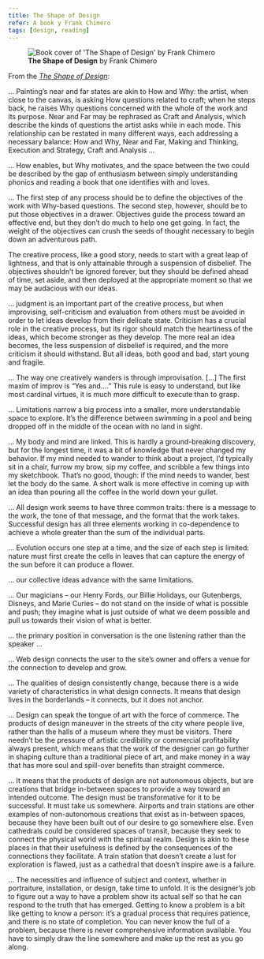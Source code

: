 ```yaml
---
title: The Shape of Design
refer: A book y Frank Chimero
tags: [design, reading]
---
```

<figure class="rg:split">
<img src="/img/journal/the-shape-of-design.svg" alt="Book cover of 'The Shape of Design' by Frank Chimero">
<figcaption><strong>The Shape of Design</strong> by Frank Chimero</figcaption>
</figure>


From the *[The Shape of Design](https://shapeofdesignbook.com)*:

… Painting’s near and far states are akin to How and Why: the artist, when close to the canvas, is asking How questions related to craft; when he steps back, he raises Why questions concerned with the whole of the work and its purpose. Near and Far may be rephrased as Craft and Analysis, which describe the kinds of questions the artist asks while in each mode. This relationship can be restated in many different ways, each addressing a necessary balance: How and Why, Near and Far, Making and Thinking, Execution and Strategy, Craft and Analysis …

… How enables, but Why motivates, and the space between the two could be described by the gap of enthusiasm between simply understanding phonics and reading a book that one identifies with and loves. 

… The first step of any process should be to define the objectives of the work with Why-based questions. The second step, however, should be to put those objectives in a drawer. Objectives guide the process toward an effective end, but they don’t do much to help one get going. In fact, the weight of the objectives can crush the seeds of thought necessary to begin down an adventurous path.

The creative process, like a good story, needs to start with a great leap of lightness, and that is only attainable through a suspension of disbelief. The objectives shouldn’t be ignored forever, but they should be defined ahead of time, set aside, and then deployed at the appropriate moment so that we may be audacious with our ideas.

… judgment is an important part of the creative process, but when improvising, self-criticism and evaluation from others must be avoided in order to let ideas develop from their delicate state. Criticism has a crucial role in the creative process, but its rigor should match the heartiness of the ideas, which become stronger as they develop. The more real an idea becomes, the less suspension of disbelief is required, and the more criticism it should withstand. But all ideas, both good and bad, start young and fragile.

… The way one creatively wanders is through improvisation. […] The first maxim of improv is “Yes and….” This rule is easy to understand, but like most cardinal virtues, it is much more difficult to execute than to grasp. 

… Limitations narrow a big process into a smaller, more understandable space to explore. It’s the difference between swimming in a pool and being dropped off in the middle of the ocean with no land in sight.

… My body and mind are linked. This is hardly a ground-breaking discovery, but for the longest time, it was a bit of knowledge that never changed my behavior. If my mind needed to wander to think about a project, I’d typically sit in a chair, furrow my brow, sip my coffee, and scribble a few things into my sketchbook. That’s no good, though: if the mind needs to wander, best let the body do the same. A short walk is more effective in coming up with an idea than pouring all the coffee in the world down your gullet.

… All design work seems to have three common traits: there is a message to the work, the tone of that message, and the format that the work takes. Successful design has all three elements working in co-dependence to achieve a whole greater than the sum of the individual parts.

… Evolution occurs one step at a time, and the size of each step is limited: nature must first create the cells in leaves that can capture the energy of the sun before it can produce a flower.

… our collective ideas advance with the same limitations.

… Our magicians – our Henry Fords, our Billie Holidays, our Gutenbergs, Disneys, and Marie Curies – do not stand on the inside of what is possible and push; they imagine what is just outside of what we deem possible and pull us towards their vision of what is better. 

… the primary position in conversation is the one listening rather than the speaker …

… Web design connects the user to the site’s owner and offers a venue for the connection to develop and grow.

… The qualities of design consistently change, because there is a wide variety of characteristics in what design connects. It means that design lives in the borderlands – it connects, but it does not anchor. 

… Design can speak the tongue of art with the force of commerce. The products of design maneuver in the streets of the city where people live, rather than the halls of a museum where they must be visitors. There needn’t be the pressure of artistic credibility or commercial profitability always present, which means that the work of the designer can go further in shaping culture than a traditional piece of art, and make money in a way that has more soul and spill-over benefits than straight commerce.

… It means that the products of design are not autonomous objects, but are creations that bridge in-between spaces to provide a way toward an intended outcome. The design must be transformative for it to be successful. It must take us somewhere. Airports and train stations are other examples of non-autonomous creations that exist as in-between spaces, because they have been built out of our desire to go somewhere else. Even cathedrals could be considered spaces of transit, because they seek to connect the physical world with the spiritual realm. Design is akin to these places in that their usefulness is defined by the consequences of the connections they facilitate. A train station that doesn’t create a lust for exploration is flawed, just as a cathedral that doesn’t inspire awe is a failure.

… The necessities and influence of subject and context, whether in portraiture, installation, or design, take time to unfold. It is the designer’s job to figure out a way to have a problem show its actual self so that he can respond to the truth that has emerged. Getting to know a problem is a bit like getting to know a person: it’s a gradual process that requires patience, and there is no state of completion. You can never know the full of a problem, because there is never comprehensive information available. You have to simply draw the line somewhere and make up the rest as you go along.


